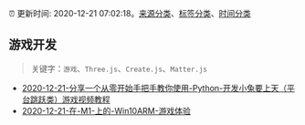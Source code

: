 :alarm_clock: 更新时间: 2020-12-21 07:02:18。[来源分类](../README.md)、[标签分类](../TAGS.md)、[时间分类](../TIMELINE.md)

## 游戏开发


> 关键字：`游戏`、`Three.js`、`Create.js`、`Matter.js`



- [2020-12-21-分享一个从零开始手把手教你使用-Python-开发小兔要上天（平台跳跃类）游戏视频教程](https://www.v2ex.com/t/737491) 
- [2020-12-21-在-M1-上的-Win10ARM-游戏体验](https://www.v2ex.com/t/737477) 